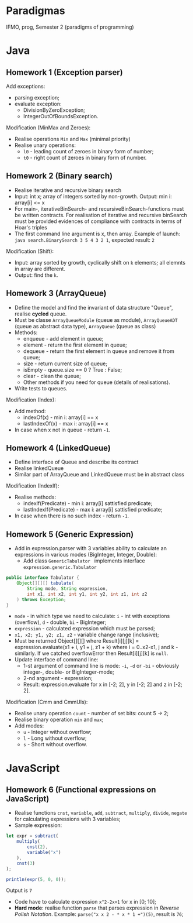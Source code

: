 # Paradigmas
IFMO, prog, Semester 2 (paradigms of programming)

# Java

## Homework 1 (Exception parser)
Add exceptions:
* parsing exception;
* evaluate exception:
  * DivisionByZeroException;
  * IntegerOutOfBoundsException.

Modification (MinMax and Zeroes):
* Realise operations `Min` and `Max` (minimal priority)
* Realise unary operations:
  * `l0` - leading count of zeroes in binary form of number;
  * `t0` - right count of zeroes in binary form of number.

## Homework 2 (Binary search)
* Realise iterative and recursive binary search
* Input: int x; array of integers sorted by non-growth. Output: min i: array\[i\] <= x
* For main-, iterativeBinSearch- and recursiveBinSearch-functions must be written contracts. For realisation of iterative and recursive binSearch must be provided evidences of compliance with contracts in terms of Hoar's triples
* The first command line argument is x, then array. Example of launch: `java search.BinarySearch 3 5 4 3 2 1`, expected result: `2`

Modification (Shift):
* Input: array sorted by growth, cyclically shift on `k` elements; all elemnts in array are different.
*  Output: find the `k`.

## Homework 3 (ArrayQueue)
* Define the model and find the invariant of data structure "Queue", realise <b>cycled</b> queue.
* Must be classe `ArrayQueueModule` (queue as module), `ArrayQueueADT` (queue as abstract data type), `ArrayQueue` (queue as class)
* Methods:
  * enqueue - add element in queue;
  * element - return the first element in queue;
  * dequeue - return the first element in queue and remove it from queue;
  * size - return current size of queue;
  * isEmpty - queue.size == 0 ? True : False;
  * clear - clean the queue;
  * Other methods if you need for queue (details of realisations).
* Write tests to queues.

Modification (Index):
* Add method:
  * indexOf(x) - min i: array[i] == x
  * lastIndexOf(x) - max i: array[i] == x
* In case when x not in queue - return `-1`.

## Homework 4 (LinkedQueue)
* Define interface of Queue and describe its contract
* Realise linkedQueue
* Similar part of ArrayQueue and LinkedQueue must be in abstract class

Modification (IndexIf):
* Realise methods:
  * indexIf(Predicate) - min i: array[i] sattisfied predicate;
  * lastIndexIf(Predicate) - max i: array[i] sattisfied predicate;
* In case when there is no such index - return `-1`.

## Homework 5 (Generic Expression)
* Add in expression.parser with 3 variables ability to calculate an expressions in various modes (BigInteger, Integer, Double):
  * Add class `GenericTabulator ` implements interface `expression.generic.Tabulator`
```Java
public interface Tabulator {
    Object[][][] tabulate(
        String mode, String expression, 
        int x1, int x2, int y1, int y2, int z1, int z2
    ) throws Exception;
}
```
  * `mode` - in which type we need to calculate: `i` - int with exceptions (overflow), `d` - double, `bi` - BigInteger;
  * `expression` - calculated expression which must be parsed;
  * `x1, x2; y1, y2; z1, z2` - variable change range (inclusive);
  * Must be returned Object\[\]\[\]\[\] where Result\[i\]\[j\]\[k\] = expression.evaluate(x1 + i, y1 + j, z1 + k) where i = 0..x2-x1, j and k - similarly. If we catched overflowError then Result\[i\]\[j\]\[k\] is `null`.
* Update interface of command line:
  * 1-st argument of command line is mode: `-i`, `-d` or `-bi` - obviously integer-, double- or BigInteger-mode;
  * 2-nd argument - expression;
  * Result: expression.evaluate for x in \[-2; 2\], y in \[-2; 2\] and z in \[-2; 2\].

Modification (Cmm and CmmUls):
 * Realise unary operation `count` - number of set bits: count 5 -> 2;
 * Realise binary operation `min` and `max`;
 * Add modes: 
   * `u` - Integer without overflow;
   * `l` - Long without overflow;
   * `s` - Short without overflow.

# JavaScript

## Homework 6 (Functional expressions on JavaScript)
* Realise functions `cnst`, `variable`, `add`, `subtract`, `multiply`, `divide`, `negate` for calculating expressions with 3 variables;
* Sample expression:
```JavaScript
let expr = subtract(
    multiply(
        cnst(2),
        variable("x")
    ),
    cnst(3)
);

println(expr(5, 0, 0));
```
Output is `7`
* Code have to calculate expression `x^2-2x+1` for x in \[0; 10\];
* __Hard mode__: realise function `parse` that parses expression in *Reverse Polish Notation*. Example: `parse("x x 2 - * x * 1 +")(5)`, result is `76`;

